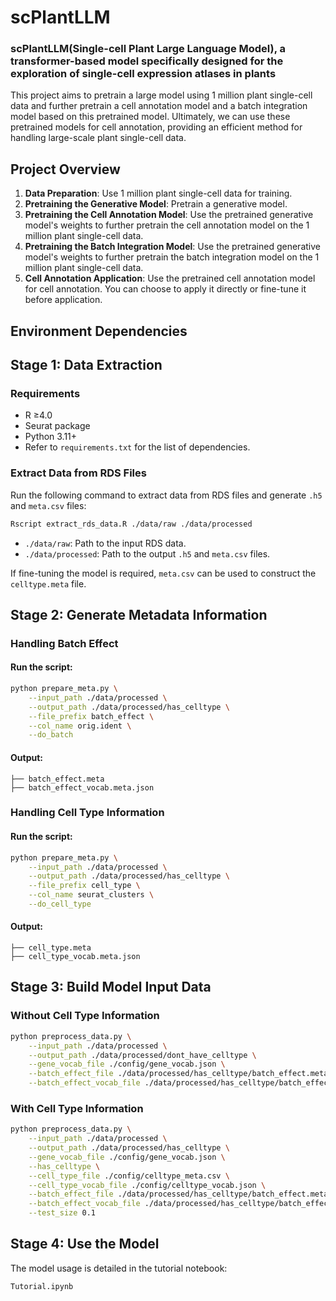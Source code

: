    
# scPlantLLM

### scPlantLLM(Single-cell Plant Large Language Model), a transformer-based model specifically designed for the exploration of single-cell expression atlases in plants

This project aims to pretrain a large model using 1 million plant single-cell data and further pretrain a cell annotation model and a batch integration model based on this pretrained model. Ultimately, we can use these pretrained models for cell annotation, providing an efficient method for handling large-scale plant single-cell data.

## Project Overview

1. **Data Preparation**: Use 1 million plant single-cell data for training.
2. **Pretraining the Generative Model**: Pretrain a generative model.
3. **Pretraining the Cell Annotation Model**: Use the pretrained generative model's weights to further pretrain the cell annotation model on the 1 million plant single-cell data.
4. **Pretraining the Batch Integration Model**: Use the pretrained generative model's weights to further pretrain the batch integration model on the 1 million plant single-cell data.
5. **Cell Annotation Application**: Use the pretrained cell annotation model for cell annotation. You can choose to apply it directly or fine-tune it before application.

## Environment Dependencies


## Stage 1: Data Extraction

### Requirements
- R ≥4.0
- Seurat package
- Python 3.11+
- Refer to `requirements.txt` for the list of dependencies.

### Extract Data from RDS Files

Run the following command to extract data from RDS files and generate `.h5` and `meta.csv` files:

```bash
Rscript extract_rds_data.R ./data/raw ./data/processed
```

- `./data/raw`: Path to the input RDS data.
- `./data/processed`: Path to the output `.h5` and `meta.csv` files.

If fine-tuning the model is required, `meta.csv` can be used to construct the `celltype.meta` file.

## Stage 2: Generate Metadata Information

### Handling Batch Effect

#### Run the script:
```bash
python prepare_meta.py \
    --input_path ./data/processed \
    --output_path ./data/processed/has_celltype \
    --file_prefix batch_effect \
    --col_name orig.ident \
    --do_batch
```

#### Output:
```shell
├── batch_effect.meta
├── batch_effect_vocab.meta.json
```

### Handling Cell Type Information

#### Run the script:
```bash
python prepare_meta.py \
    --input_path ./data/processed \
    --output_path ./data/processed/has_celltype \
    --file_prefix cell_type \
    --col_name seurat_clusters \
    --do_cell_type
```

#### Output:
```shell
├── cell_type.meta
├── cell_type_vocab.meta.json
```

## Stage 3: Build Model Input Data

### Without Cell Type Information

```bash
python preprocess_data.py \
    --input_path ./data/processed \
    --output_path ./data/processed/dont_have_celltype \
    --gene_vocab_file ./config/gene_vocab.json \
    --batch_effect_file ./data/processed/has_celltype/batch_effect.meta \
    --batch_effect_vocab_file ./data/processed/has_celltype/batch_effect_vocab.meta.json
```

### With Cell Type Information

```bash
python preprocess_data.py \
    --input_path ./data/processed \
    --output_path ./data/processed/has_celltype \
    --gene_vocab_file ./config/gene_vocab.json \
    --has_celltype \
    --cell_type_file ./config/celltype_meta.csv \
    --cell_type_vocab_file ./config/celltype_vocab.json \
    --batch_effect_file ./data/processed/has_celltype/batch_effect.meta \
    --batch_effect_vocab_file ./data/processed/has_celltype/batch_effect_vocab.meta.json \
    --test_size 0.1
```

## Stage 4: Use the Model

The model usage is detailed in the tutorial notebook:
```bash
Tutorial.ipynb
```